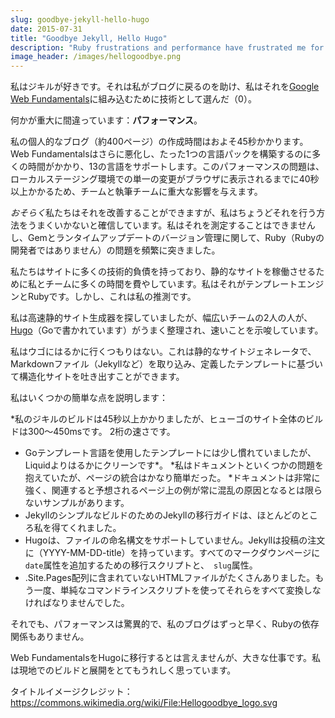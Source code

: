 ```yaml
---
slug: goodbye-jekyll-hello-hugo
date: 2015-07-31
title: "Goodbye Jekyll, Hello Hugo"
description: "Ruby frustrations and performance have frustrated me for a long time. Experimented with Hugo and ported blog in about 3 hours"
image_header: /images/hellogoodbye.png
---
```



私はジキルが好きです。それは私がブログに戻るのを助け、私はそれを[Google Web Fundamentals](https://github.com/Google/WebFundamentals/)に組み込むために技術として選んだ（0）。

何かが重大に間違っています：**パフォーマンス**。

私の個人的なブログ（約400ページ）の作成時間はおよそ45秒かかります。 Web Fundamentalsはさらに悪化し、たった1つの言語パックを構築するのに多くの時間がかかり、13の言語をサポートします。このパフォーマンスの問題は、ローカルステージング環境での単一の変更がブラウザに表示されるまでに40秒以上かかるため、チームと執筆チームに重大な影響を与えます。


*おそらく*私たちはそれを改善することができますが、私はちょうどそれを行う方法をうまくいかないと確信しています。私はそれを測定することはできませんし、Gemとランタイムアップデートのバージョン管理に関して、Ruby（Rubyの開発者ではありません）の問題を頻繁に突きました。

私たちはサイトに多くの技術的負債を持っており、静的なサイトを稼働させるために私とチームに多くの時間を費やしています。私はそれがテンプレートエンジンとRubyです。しかし、これは私の推測です。

私は高速静的サイト生成器を探していましたが、幅広いチームの2人の人が、[Hugo](http://gohugo.io/)（Goで書かれています）がうまく整理され、速いことを示唆しています。

私はウゴにはるかに行くつもりはない。これは静的なサイトジェネレータで、Markdownファイル（Jekyllなど）を取り込み、定義したテンプレートに基づいて構造化サイトを吐き出すことができます。

私はいくつかの簡単な点を説明します：


*私のジキルのビルドは45秒以上かかりましたが、ヒューゴのサイト全体のビルドは300〜450msです。 2桁の速さです。
* Goテンプレート言語を使用したテンプレートには少し慣れていましたが、Liquidよりはるかにクリーンです*。
*私はドキュメントといくつかの問題を抱えていたが、ページの統合はかなり簡単だった。
*ドキュメントは非常に強く、関連すると予想されるページ上の例が常に混乱の原因となるとは限らないサンプルがあります。
* JekyllのシンプルなビルドのためのJekyllの移行ガイドは、ほとんどのところ私を得てくれました。
* Hugoは、ファイルの命名構文をサポートしていません。Jekyllは投稿の注文に（YYYY-MM-DD-title）を持っています。すべてのマークダウンページに `date`属性を追加するための移行スクリプトと、` slug`属性。
* .Site.Pages配列に含まれていないHTMLファイルがたくさんありました。もう一度、単純なコマンドラインスクリプトを使ってそれらをすべて変換しなければなりませんでした。

それでも、パフォーマンスは驚異的で、私のブログはずっと早く、Rubyの依存関係もありません。

Web FundamentalsをHugoに移行するとは言えませんが、大きな仕事です。私は現地でのビルドと展開をとてもうれしく思っています。

タイトルイメージクレジット：https://commons.wikimedia.org/wiki/File:Hellogoodbye_logo.svg